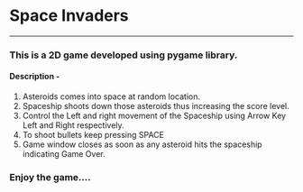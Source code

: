 # Space Invaders

---

### This is a 2D game developed using pygame library.
#### Description - 
1. Asteroids comes into space at random location.
2. Spaceship shoots down those asteroids thus increasing the score level.
3. Control the Left and right movement of the Spaceship using Arrow Key Left and Right respectively.
4. To shoot bullets keep pressing SPACE
5. Game window closes as soon as any asteroid hits the spaceship indicating Game Over.
### Enjoy the game....